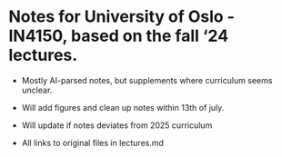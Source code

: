 # Notes for University of Oslo - IN4150, based on the fall ‘24 lectures.
- Mostly AI-parsed notes, but supplements where curriculum seems unclear.
- Will add figures and clean up notes within 13th of july.
- Will update if notes deviates from 2025 curriculum

- All links to original files in lectures.md

